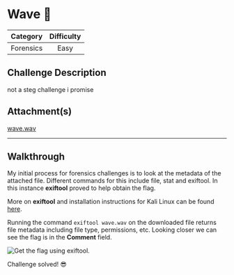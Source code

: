 # Wave :ocean:

| Category  | Difficulty |
| ----------|:----------:|
| Forensics | Easy       |

## Challenge Description
not a steg challenge i promise

## Attachment(s)
[wave.wav](https://github.com/ImaginaryCTF/ImaginaryCTF-2025-Challenges/blob/38ac5e6f7017683f906bcb1d8eb811096ee95b95/Forensics/wave/dist/wave.wav)

***

## Walkthrough
My initial process for forensics challenges is to look at the metadata of the attached file. Different commands for this include file, stat and exiftool. In this instance **exiftool** proved to help obtain the flag.

More on **exiftool** and installation instructions for Kali Linux can be found [here](https://www.kali.org/tools/libimage-exiftool-perl/#exiftool).

Running the command `exiftool wave.wav` on the downloaded file returns file metadata including file type, permissions, etc. Looking closer we can see the flag is in the **Comment** field.

![Get the flag using exiftool.](/CTF_Writeups/screenshots/wave_solved.png)

Challenge solved! :sunglasses:
